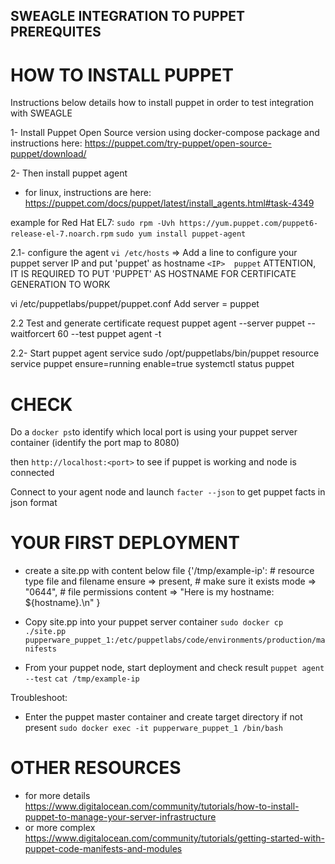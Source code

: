 ## SWEAGLE INTEGRATION TO PUPPET PREREQUITES

# HOW TO INSTALL PUPPET

Instructions below details how to install puppet in order to test integration with SWEAGLE

1- Install Puppet Open Source version using docker-compose package and instructions here:
https://puppet.com/try-puppet/open-source-puppet/download/

2- Then install puppet agent
- for linux, instructions are here:
https://puppet.com/docs/puppet/latest/install_agents.html#task-4349

example for Red Hat EL7:
`sudo rpm -Uvh https://yum.puppet.com/puppet6-release-el-7.noarch.rpm`
`sudo yum install puppet-agent`

2.1- configure the agent
`vi /etc/hosts`
=> Add a line to configure your puppet server IP and put 'puppet' as hostname
`<IP>  puppet`
ATTENTION, IT IS REQUIRED TO PUT 'PUPPET' AS HOSTNAME FOR CERTIFICATE GENERATION TO WORK

vi /etc/puppetlabs/puppet/puppet.conf
Add
server = puppet

2.2 Test and generate certificate request
puppet agent --server puppet --waitforcert 60 --test
puppet agent -t

2.2- Start puppet agent service
sudo /opt/puppetlabs/bin/puppet resource service puppet ensure=running enable=true
systemctl status puppet


# CHECK
Do a `docker ps`to identify which local port is using your puppet server container
(identify the port map to 8080)

then `http://localhost:<port>` to see if puppet is working and node is connected

Connect to your agent node and launch `facter --json` to get puppet facts in json format


# YOUR FIRST DEPLOYMENT

- create a site.pp with content below
file {'/tmp/example-ip':                                            # resource type file and filename
  ensure  => present,                                               # make sure it exists
  mode    => "0644",                                                # file permissions
  content => "Here is my hostname: ${hostname}.\n"
}

- Copy site.pp into your puppet server container
`sudo docker cp ./site.pp pupperware_puppet_1:/etc/puppetlabs/code/environments/production/manifests`

- From your puppet node, start deployment and check result
`puppet agent --test`
`cat /tmp/example-ip`

Troubleshoot:
- Enter the puppet master container and create target directory if not present
`sudo docker exec -it pupperware_puppet_1 /bin/bash`

# OTHER RESOURCES

- for more details https://www.digitalocean.com/community/tutorials/how-to-install-puppet-to-manage-your-server-infrastructure
- or more complex https://www.digitalocean.com/community/tutorials/getting-started-with-puppet-code-manifests-and-modules
